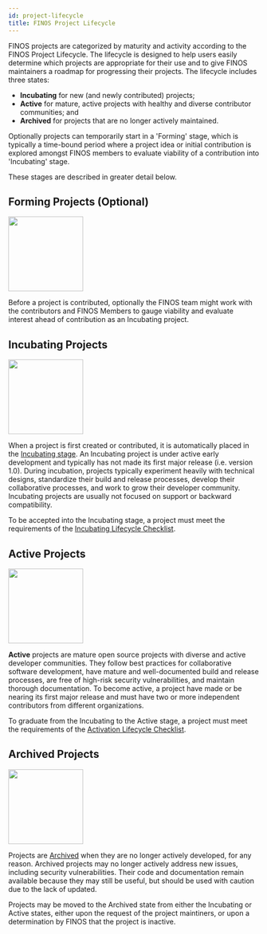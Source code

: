 ```yaml
---
id: project-lifecycle
title: FINOS Project Lifecycle
---
```


FINOS projects are categorized by maturity and activity according to the FINOS Project Lifecycle. The lifecycle is designed to help users easily determine which projects are appropriate for their use and to give FINOS maintainers a roadmap for progressing their projects. The lifecycle includes three states:

* **Incubating** for new (and newly contributed) projects;
* **Active** for mature, active projects with healthy and diverse contributor communities; and
* **Archived** for projects that are no longer actively maintained.

Optionally projects can temporarily start in a 'Forming' stage, which is typically a time-bound period where a project idea or initial contribution is explored amongst FINOS members to evaluate viability of a contribution into 'Incubating' stage.

These stages are described in greater detail below.

## Forming Projects (Optional)

<img src="https://raw.githubusercontent.com/finos/contrib-toolbox/master/images/badge-forming.png" width="150" />

Before a project is contributed, optionally the FINOS team might work with the contributors and FINOS Members to gauge viability and evaluate interest ahead of contribution as an Incubating project. 

## Incubating Projects

<img src="https://raw.githubusercontent.com/finos/contrib-toolbox/master/images/badge-incubating.png" width="150" />

When a project is first created or contributed, it is automatically placed in the [Incubating stage](/docs/governance/Software-Projects/stages/incubating).
An Incubating project is under active early development and typically has not made its first major release (i.e. version 1.0). During incubation, projects typically experiment heavily with technical designs, standardize their build and release processes, develop their collaborative processes, and work to grow their developer community. Incubating projects are usually not focused on support or backward compatibility.

To be accepted into the Incubating stage, a project must meet the requirements of the [Incubating Lifecycle Checklist](/docs/governance/Software-Projects/stages/incubating). 

## Active Projects

<img src="https://raw.githubusercontent.com/finos/contrib-toolbox/master/images/badge-active.png" width="150"/>

**Active** projects are mature open source projects with diverse and active developer communities. They follow best practices for collaborative software development, have mature and well-documented build and release processes, are free of high-risk security vulnerabilities, and maintain thorough documentation. To become active, a project have made or be nearing its first major release and must have two or more independent contributors from different organizations.

To graduate from the Incubating to the Active stage, a project must meet the requirements of the [Activation Lifecycle Checklist](/docs/governance/Software-Projects/stages/active).

## Archived Projects

<img src="https://raw.githubusercontent.com/finos/contrib-toolbox/master/images/badge-archived.png" width="150"/>

Projects are [Archived](/docs/governance/Software-Projects/stages/archived) when they are no longer actively developed, for any reason. Archived projects may no longer actively address new issues, including security vulnerabilities. Their code and documentation remain available because they may still be useful, but should be used with caution due to the lack of updated.

Projects may be moved to the Archived state from either the Incubating or Active states, either upon the request of the project maintiners, or upon a determination by FINOS that the project is inactive.
